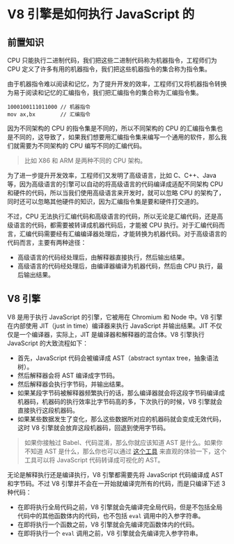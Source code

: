 # V8 引擎是如何执行 JavaScript 的

## 前置知识

CPU 只能执行二进制代码，我们把这些二进制代码称为机器指令，工程师们为 CPU 定义了许多有用的机器指令，我们把这些机器指令的集合称为指令集。

由于机器指令难以阅读和记忆，为了提升开发的效率，工程师们又将机器指令转换为易于阅读和记忆的汇编指令，我们把汇编指令的集合称为汇编指令集。

```
1000100111011000 // 机器指令
mov ax,bx        // 汇编指令
```

因为不同架构的 CPU 的指令集是不同的，所以不同架构的 CPU 的汇编指令集也是不同的，这导致了，如果我们想要用汇编指令集来编写一个通用的软件，那么我们就需要为不同架构的 CPU 编写不同的汇编代码。

> 比如 X86 和 ARM 是两种不同的 CPU 架构。

为了进一步提升开发效率，工程师们又发明了高级语言，比如 C、C++、Java 等，因为高级语言的引擎可以自动的将高级语言的代码编译成适配不同架构 CPU 和硬件的代码，所以当我们使用高级语言来开发时，就可以忽略 CPU 的架构了，同时还可以忽略其他硬件的知识，因为汇编指令集是要和硬件打交道的。

不过，CPU 无法执行汇编代码和高级语言的代码，所以无论是汇编代码，还是高级语言的代码，都需要被转译成机器代码后，才能被 CPU 执行。对于汇编代码而言，汇编代码需要经有汇编编译器处理后，才能转换为机器代码。对于高级语言的代码而言，主要有两种途径：

- 高级语言的代码经处理后，由解释器直接执行，然后输出结果。
- 高级语言的代码经处理后，由编译器编译为机器代码，然后由 CPU 执行，最后输出结果。

## V8 引擎

V8 是用于执行 JavaScript 的引擎，它被用在 Chromium 和 Node 中。V8 引擎在内部使用 JIT（just in time）编译器来执行 JavaScript 并输出结果。JIT 不仅仅是一个编译器，实际上，JIT 是编译器和解释器的混合体。V8 引擎执行 JavaScript 的大致流程如下：

- 首先，JavaScript 代码会被编译成 AST（abstract syntax tree，抽象语法树）。
- 然后解释器会将 AST 编译成字节码。
- 然后解释器会执行字节码，并输出结果。
- 如果某段字节码被解释器频繁执行的话，那么编译器就会将这段字节码编译成机器码，机器码的执行效率比字节码高的多，下次执行的时候，V8 引擎就会直接执行这段机器码。
- 如果某些数据发生了变化，那么这些数据所对应的机器码就会变成无效代码，这时 V8 引擎就会放弃这段机器码，回退到使用字节码。

> 如果你接触过 Babel、代码混淆，那么你就应该知道 AST 是什么。如果你不知道 AST 是什么，那么你也可以通过 [这个工具](https://astexplorer.net/) 来直观的体验一下，这个工具可以将 JavaScript 代码转译成可视化的 AST。

无论是解释执行还是编译执行，V8 引擎都需要先将 JavaScript 代码编译成 AST 和字节码。不过 V8 引擎并不会在一开始就编译完所有的代码，而是只编译下述 3 种代码：

- 在即将执行全局代码之前，V8 引擎就会先编译完全局代码，但是不包括全局代码中的其他函数体内的代码，也不包括 `eval` 调用中的入参字符串。
- 在即将执行一个函数之前，V8 引擎就会先编译完函数体内的代码。
- 在即将执行一个 `eval` 调用之前，V8 引擎就会先编译完入参字符串。